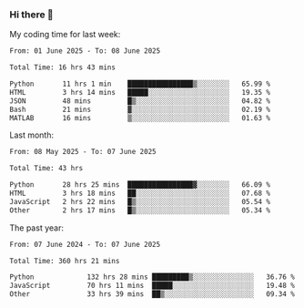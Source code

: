 ### Hi there 👋

My coding time for last week:

<!--START_SECTION:week-->

```txt
From: 01 June 2025 - To: 08 June 2025

Total Time: 16 hrs 43 mins

Python       11 hrs 1 min    ████████████████▒░░░░░░░░   65.99 %
HTML         3 hrs 14 mins   █████░░░░░░░░░░░░░░░░░░░░   19.35 %
JSON         48 mins         █▒░░░░░░░░░░░░░░░░░░░░░░░   04.82 %
Bash         21 mins         ▓░░░░░░░░░░░░░░░░░░░░░░░░   02.19 %
MATLAB       16 mins         ▒░░░░░░░░░░░░░░░░░░░░░░░░   01.63 %
```

<!--END_SECTION:week-->

Last month:

<!--START_SECTION:month-->

```txt
From: 08 May 2025 - To: 07 June 2025

Total Time: 43 hrs

Python       28 hrs 25 mins  ████████████████▓░░░░░░░░   66.09 %
HTML         3 hrs 18 mins   ██░░░░░░░░░░░░░░░░░░░░░░░   07.68 %
JavaScript   2 hrs 22 mins   █▒░░░░░░░░░░░░░░░░░░░░░░░   05.54 %
Other        2 hrs 17 mins   █▒░░░░░░░░░░░░░░░░░░░░░░░   05.34 %
```

<!--END_SECTION:month-->

The past year:

<!--START_SECTION:year-->

```txt
From: 07 June 2024 - To: 07 June 2025

Total Time: 360 hrs 21 mins

Python             132 hrs 28 mins █████████▒░░░░░░░░░░░░░░░   36.76 %
JavaScript         70 hrs 11 mins  █████░░░░░░░░░░░░░░░░░░░░   19.48 %
Other              33 hrs 39 mins  ██▒░░░░░░░░░░░░░░░░░░░░░░   09.34 %
```

<!--END_SECTION:year-->
